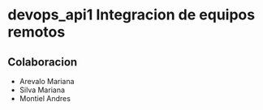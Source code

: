 # devops_api1 Integracion de equipos remotos


## Colaboracion 

* Arevalo Mariana
* Silva Mariana
* Montiel Andres
